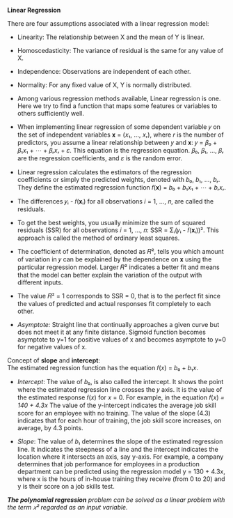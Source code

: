 **Linear Regression**

There are four assumptions associated with a linear regression model:

- Linearity: The relationship between X and the mean of Y is linear.
- Homoscedasticity: The variance of residual is the same for any value of X.
- Independence: Observations are independent of each other.
- Normality: For any fixed value of X, Y is normally distributed.

- Among various regression methods available, Linear regression is one. Here we try to find a function that maps some features or variables to others sufficiently well.

- When implementing linear regression of some dependent variable 𝑦 on the set of independent variables 𝐱 = (𝑥₁, …, 𝑥ᵣ), where 𝑟 is the number of predictors, you assume a linear relationship between 𝑦 and 𝐱: 𝑦 = 𝛽₀ + 𝛽₁𝑥₁ + ⋯ + 𝛽ᵣ𝑥ᵣ + 𝜀. This equation is the regression equation. 𝛽₀, 𝛽₁, …, 𝛽ᵣ are the regression coefficients, and 𝜀 is the random error.

- Linear regression calculates the estimators of the regression coefficients or simply the predicted weights, denoted with 𝑏₀, 𝑏₁, …, 𝑏ᵣ. They define the estimated regression function 𝑓(𝐱) = 𝑏₀ + 𝑏₁𝑥₁ + ⋯ + 𝑏ᵣ𝑥ᵣ.

- The differences 𝑦ᵢ - 𝑓(𝐱ᵢ) for all observations 𝑖 = 1, …, 𝑛, are called the residuals.

- To get the best weights, you usually minimize the sum of squared residuals (SSR) for all observations 𝑖 = 1, …, 𝑛: SSR = Σᵢ(𝑦ᵢ - 𝑓(𝐱ᵢ))². This approach is called the method of ordinary least squares.

- The coefficient of determination, denoted as 𝑅², tells you which amount of variation in 𝑦 can be explained by the dependence on 𝐱 using the particular regression model. Larger 𝑅² indicates a better fit and means that the model can better explain the variation of the output with different inputs.

- The value 𝑅² = 1 corresponds to SSR = 0, that is to the perfect fit since the values of predicted and actual responses fit completely to each other.

- *Asymptote:* Straight line that continually approaches a given curve but does not meet it at any finite distance. Sigmoid function becomes asymptote to y=1 for positive values of x and becomes asymptote to y=0 for negative values of x.

Concept of **slope** and **intercept**:  
The estimated regression function has the equation 𝑓(𝑥) = 𝑏₀ + 𝑏₁𝑥.
  - *Intercept*: The value of 𝑏₀, is also called the intercept. It shows the point where the estimated regression line crosses the 𝑦 axis. It is the value of the estimated response 𝑓(𝑥) for 𝑥 = 0. For example, in the equation 𝑓(𝑥) *= 140 + 4.3*𝑥 The value of the y-intercept indicates the average job skill score for an employee with no training. The value of the slope (4.3) indicates that for each hour of training, the job skill score increases, on average, by 4.3 points.

  - *Slope*:  The value of 𝑏₁ determines the slope of the estimated regression line. It indicates the steepness of a line and the intercept indicates the location where it intersects an axis, say y-axis. For example, a company determines that job performance for employees in a production department can be predicted using the regression model y = 130 + 4.3x, where x is the hours of in-house training they receive (from 0 to 20) and y is their score on a job skills test.

***The polynomial regression** problem can be solved as a linear problem with the term 𝑥² regarded as an input variable.*
